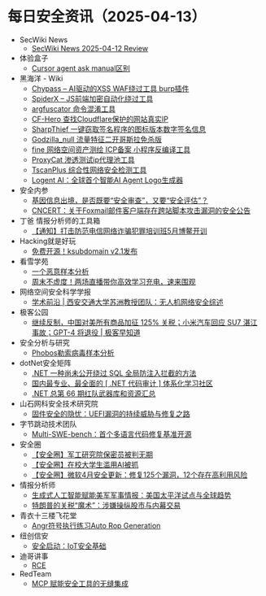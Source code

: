 # 每日安全资讯（2025-04-13）

- SecWiki News
  - [SecWiki News 2025-04-12 Review](http://www.sec-wiki.com/?2025-04-12)
- 体验盒子
  - [Cursor agent ask manual区别](https://www.uedbox.com/post/119346/)
- 黑海洋 - Wiki
  - [Chypass – AI驱动的XSS WAF绕过工具 burp插件](https://blog.upx8.com/4743)
  - [SpiderX – JS前端加密自动化绕过工具](https://blog.upx8.com/4742)
  - [argfuscator 命令混淆工具](https://blog.upx8.com/4741)
  - [CF-Hero 查找Cloudflare保护的网站真实IP](https://blog.upx8.com/4739)
  - [SharpThief 一键窃取签名程序的图标版本数字签名信息](https://blog.upx8.com/4740)
  - [Godzilla_null 流量特征二开哥斯拉免杀版](https://blog.upx8.com/4738)
  - [fine 网络空间资产测绘 ICP备案 小程序反编译工具](https://blog.upx8.com/4737)
  - [ProxyCat 渗透测试ip代理池工具](https://blog.upx8.com/4736)
  - [TscanPlus 综合性网络安全检测工具](https://blog.upx8.com/4735)
  - [Logent AI：全球首个智能AI Agent Logo生成器](https://blog.upx8.com/4734)
- 安全内参
  - [基因信息出境，是否既要“安全审查”，又要“安全评估”？](https://mp.weixin.qq.com/s?__biz=MzI4NDY2MDMwMw==&mid=2247514163&idx=1&sn=e88a758c17894294c34b373a0f794b3e&subscene=0)
  - [CNCERT：关于Foxmail邮件客户端存在跨站脚本攻击漏洞的安全公告](https://mp.weixin.qq.com/s?__biz=MzI4NDY2MDMwMw==&mid=2247514163&idx=2&sn=833919f6929df766601724c5b9e4477d&subscene=0)
- 丁爸 情报分析师的工具箱
  - [【通知】打击防范电信网络诈骗犯罪培训班5月博鳌开训](https://mp.weixin.qq.com/s?__biz=MzI2MTE0NTE3Mw==&mid=2651149642&idx=2&sn=db90806f8a17a175ca7f1dd5d114b382&subscene=0)
- Hacking就是好玩
  - [免费开源！ksubdomain v2.1发布](https://mp.weixin.qq.com/s?__biz=MzU2NzcwNTY3Mg==&mid=2247485400&idx=1&sn=660223ab253aabaa0ae12457937a7ffa&subscene=0)
- 看雪学苑
  - [一个恶意样本分析](https://mp.weixin.qq.com/s?__biz=MjM5NTc2MDYxMw==&mid=2458592500&idx=1&sn=4818420f051401e737f80d5a5181ceae&subscene=0)
  - [周末不虚度！两场直播带你高效学习充电，速来围观](https://mp.weixin.qq.com/s?__biz=MjM5NTc2MDYxMw==&mid=2458592500&idx=2&sn=1c46ab75ab2d5c0ead2ab1c6b419b966&subscene=0)
- 网络空间安全科学学报
  - [学术前沿 | 西安交通大学苏洲教授团队：无人机网络安全综述](https://mp.weixin.qq.com/s?__biz=MzI0NjU2NDMwNQ==&mid=2247505414&idx=1&sn=6e469e7d605db6d1b505e9c78c67755e&subscene=0)
- 极客公园
  - [继续反制，中国对美所有商品加征 125% 关税；小米汽车回应 SU7 湛江事故；GPT-4 将退役 | 极客早知道](https://mp.weixin.qq.com/s?__biz=MTMwNDMwODQ0MQ==&mid=2653077428&idx=1&sn=6a734b7e6cf2cd1f16c221f816c6c7c3&subscene=0)
- 安全分析与研究
  - [Phobos勒索病毒样本分析](https://mp.weixin.qq.com/s?__biz=MzA4ODEyODA3MQ==&mid=2247491539&idx=1&sn=94e9e4aca12d6a8c0c99b4f333628aeb&subscene=0)
- dotNet安全矩阵
  - [.NET 一种尚未公开绕过 SQL 全局防注入拦截的方法](https://mp.weixin.qq.com/s?__biz=MzUyOTc3NTQ5MA==&mid=2247499413&idx=1&sn=ca17d0f53daa78ac96ac66f82e387645&subscene=0)
  - [国内最专业、最全面的 [ .NET 代码审计 ] 体系化学习社区](https://mp.weixin.qq.com/s?__biz=MzUyOTc3NTQ5MA==&mid=2247499413&idx=2&sn=2d56452ae6b405053a24a957debf9536&subscene=0)
  - [.NET 总第 66 期红队武器库和资源汇总](https://mp.weixin.qq.com/s?__biz=MzUyOTc3NTQ5MA==&mid=2247499413&idx=3&sn=fdffa402b46a5a7434023a0842bb8f97&subscene=0)
- 山石网科安全技术研究院
  - [固件安全的隐忧：UEFI漏洞的持续威胁与修复之路](https://mp.weixin.qq.com/s?__biz=MzUzMDUxNTE1Mw==&mid=2247511689&idx=1&sn=b520b9a89b0e0dc7e5f319ee3e50dc9f&subscene=0)
- 字节跳动技术团队
  - [Multi-SWE-bench：首个多语言代码修复基准开源](https://mp.weixin.qq.com/s?__biz=MzI1MzYzMjE0MQ==&mid=2247514094&idx=1&sn=3eaea5585f2b57427d5561be7f35ab08&subscene=0)
- 安全圈
  - [【安全圈】军工研究院保密员被判无期](https://mp.weixin.qq.com/s?__biz=MzIzMzE4NDU1OQ==&mid=2652069034&idx=1&sn=255d379ee8d7c7932c4bad98af623ced&subscene=0)
  - [【安全圈】在校大学生滥用AI被抓](https://mp.weixin.qq.com/s?__biz=MzIzMzE4NDU1OQ==&mid=2652069034&idx=2&sn=7ba359c368ee8d44043e1bf88bce7164&subscene=0)
  - [【安全圈】微软4月安全更新：修复125个漏洞，12个存在高利用风险](https://mp.weixin.qq.com/s?__biz=MzIzMzE4NDU1OQ==&mid=2652069034&idx=3&sn=b2c1459405fd108b2d8796be35f685ea&subscene=0)
- 情报分析师
  - [生成式人工智能赋能美军军事情报：美国太平洋试点与全球趋势](https://mp.weixin.qq.com/s?__biz=MzA3Mjc1MTkwOA==&mid=2650560609&idx=1&sn=a83e7939e8ef45722d4c4945f85f8628&subscene=0)
  - [特朗普的关税“魔术”：涉嫌操纵股市与内幕交易](https://mp.weixin.qq.com/s?__biz=MzA3Mjc1MTkwOA==&mid=2650560609&idx=2&sn=ca8eec0f619027eace1e661d71279979&subscene=0)
- 青衣十三楼飞花堂
  - [Angr符号执行练习Auto Rop Generation](https://mp.weixin.qq.com/s?__biz=MzUzMjQyMDE3Ng==&mid=2247488230&idx=1&sn=7127cad1afba2c9bfbf3892fe41ab017&subscene=0)
- 纽创信安
  - [安全启动：IoT安全基础](https://mp.weixin.qq.com/s?__biz=MzAwNTczMjAzMg==&mid=2650239532&idx=1&sn=00ff92e48a64493660192a7e203246e8&subscene=0)
- 迪哥讲事
  - [RCE](https://mp.weixin.qq.com/s?__biz=MzIzMTIzNTM0MA==&mid=2247497401&idx=1&sn=90eda1b06e1f03b62249f21e6509a522&subscene=0)
- RedTeam
  - [MCP 赋能安全工具的无缝集成](https://mp.weixin.qq.com/s?__biz=Mzg5NjAxNjc5OQ==&mid=2247484396&idx=1&sn=2873a95da7a1ad77080e1e5c4b179fe7&subscene=0)

